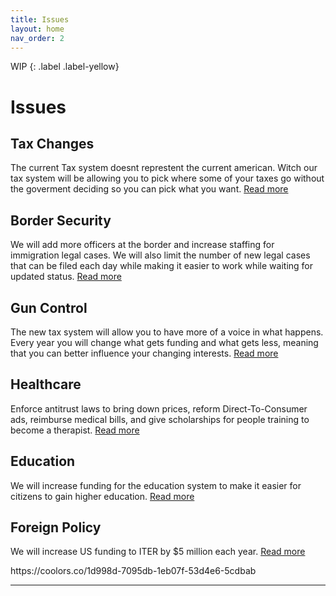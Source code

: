 ```yaml
---
title: Issues
layout: home
nav_order: 2
---
```

WIP
{: .label .label-yellow}
<html>
<h1>Issues</h1>
  <h2>Tax Changes</h2>
    <p>The current Tax system doesnt represtent the current american. Witch our tax system will be allowing you to pick where some of your taxes go without the goverment deciding so you can pick what you want. <a href="https://mills888dev.github.io/WEBSITE/Issues/Taxes.html">Read more</a> </p>
    <h2>Border Security</h2>
    <p>We will add more officers at the border and increase staffing for immigration legal cases. We will also limit the number of new legal cases that can be filed each day while making it easier to work while waiting for updated status. <a href="https://mills888dev.github.io/WEBSITE/Issues/Border%20control.html">Read more</a></p>
    <h2>Gun Control</h2>
    <p>The new tax system will allow you to have more of a voice in what happens. Every year you will change what gets funding and what gets less, meaning that you can better influence your changing interests. <a href="https://mills888dev.github.io/WEBSITE/Issues/Gun%20control.html">Read more</a> </p>
    <h2>Healthcare</h2>
    <p>Enforce antitrust laws to bring down prices, reform Direct-To-Consumer ads, reimburse medical bills, and give scholarships for people training to become a therapist. <a href="https://mills888dev.github.io/WEBSITE/Issues/Healthcare.html">Read more</a> </p>
    <h2>Education</h2>
    <p>We will increase funding for the education system to make it easier for citizens to gain higher education. <a href="https://mills888dev.github.io/WEBSITE/Issues/Education.html">Read more</a> </p>
    <h2>Foreign Policy</h2>
    <p>We will increase US funding to ITER by $5 million each year. <a href="https://mills888dev.github.io/WEBSITE/Issues/Foreign%policy.html">Read more</a> </p>
  
</html>
https://coolors.co/1d998d-7095db-1eb07f-53d4e6-5cdbab



----

